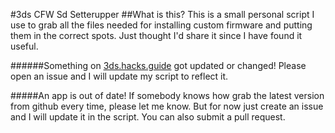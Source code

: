 #3ds CFW Sd Setterupper
##What is this?
This is a small personal script I use to grab all the files needed for installing custom firmware and putting them in the correct spots. 
Just thought I'd share it since I have found it useful.



######Something on [3ds.hacks.guide](https://3ds.hacks.guide) got updated or changed!
Please open an issue and I will update my script to reflect it.

#####An app is out of date!
If somebody knows how grab the latest version from github every time, please let me know. But for now just create an issue and I will update it in the script. You can also submit a pull request.